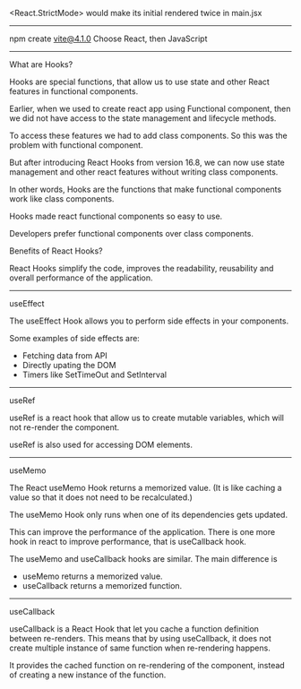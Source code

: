 <React.StrictMode> would make its initial rendered twice in main.jsx

---

npm create vite@4.1.0
Choose React, then JavaScript

---

What are Hooks?

Hooks are special functions, that allow us to use state and other React features in functional components.

Earlier, when we used to create react app using Functional component, then we did not have access to the state management and lifecycle methods.

To access these features we had to add class components. So this was the problem with functional component.

But after introducing React Hooks from version 16.8, we can now use state management and other react features without writing class components.

In other words, Hooks are the functions that make functional components work like class components.

Hooks made react functional components so easy to use.

Developers prefer functional components over class components.

Benefits of React Hooks?

React Hooks simplify the code, improves the readability, reusability and overall performance of the application.

---

useEffect

The useEffect Hook allows you to perform side effects in your components.

Some examples of side effects are:

- Fetching data from API
- Directly upating the DOM
- Timers like SetTimeOut and SetInterval

---

useRef

useRef is a react hook that allow us to create mutable variables, which will not re-render the component.

useRef is also used for accessing DOM elements.

---

useMemo

The React useMemo Hook returns a memorized value. (It is like caching a value so that it does not need to be recalculated.)

The useMemo Hook only runs when one of its dependencies gets updated.

This can improve the performance of the application. There is one more hook in react to improve performance, that is useCallback hook.

The useMemo and useCallback hooks are similar. The main difference is

- useMemo returns a memorized value.
- useCallback returns a memorized function.

---

useCallback

useCallback is a React Hook that let you cache a function definition between re-renders. This means that by using useCallback, it does not create multiple instance of same function when re-rendering happens.

It provides the cached function on re-rendering of the component, instead of creating a new instance of the function.
